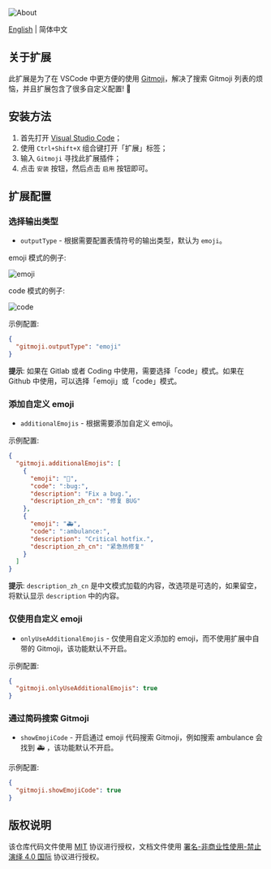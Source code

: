 ![About](https://cdn.jsdelivr.net/gh/vtrois/gitmoji-vscode@1/images/about.gif)

[English](README.md) | 简体中文

## 关于扩展

此扩展是为了在 VSCode 中更方便的使用 [Gitmoji](https://github.com/carloscuesta/gitmoji)，解决了搜索 Gitmoji 列表的烦恼，并且扩展包含了很多自定义配置! 🎉

## 安装方法

1. 首先打开 [Visual Studio Code](https://code.visualstudio.com/)；
2. 使用 `Ctrl+Shift+X` 组合键打开「扩展」标签；
3. 输入 `Gitmoji` 寻找此扩展插件；
4. 点击 `安装` 按钮，然后点击 `启用` 按钮即可。

## 扩展配置

### 选择输出类型

- `outputType` - 根据需要配置表情符号的输出类型，默认为 `emoji`。

emoji 模式的例子:

![emoji](https://cdn.jsdelivr.net/gh/vtrois/gitmoji-vscode@1/images/emoji.png)

code 模式的例子:

![code](https://cdn.jsdelivr.net/gh/vtrois/gitmoji-vscode@1/images/code.png)

示例配置:

```json
{
  "gitmoji.outputType": "emoji"
}
```

**提示**: 如果在 Gitlab 或者 Coding 中使用，需要选择「code」模式。如果在 Github 中使用，可以选择「emoji」或「code」模式。

### 添加自定义 emoji

- `additionalEmojis` - 根据需要添加自定义 emoji。

示例配置:

```json
{
  "gitmoji.additionalEmojis": [
    {
      "emoji": "🐛",
      "code": ":bug:",
      "description": "Fix a bug.",
      "description_zh_cn": "修复 BUG"
    },
    {
      "emoji": "🚑",
      "code": ":ambulance:",
      "description": "Critical hotfix.",
      "description_zh_cn": "紧急热修复"
    }
  ]
}
```

**提示**: `description_zh_cn` 是中文模式加载的内容，改选项是可选的，如果留空，将默认显示 `description` 中的内容。

### 仅使用自定义 emoji

- `onlyUseAdditionalEmojis` - 仅使用自定义添加的 emoji，而不使用扩展中自带的 Gitmoji，该功能默认不开启。

示例配置:

```json
{
  "gitmoji.onlyUseAdditionalEmojis": true
}
```

### 通过简码搜索 Gitmoji

- `showEmojiCode` - 开启通过 emoji 代码搜索 Gitmoji，例如搜索 ambulance 会找到 🚑 ，该功能默认不开启。

示例配置:

```json
{
  "gitmoji.showEmojiCode": true
}
```

## 版权说明

该仓库代码文件使用 [MIT](https://github.com/vtrois/gitmoji-vscode/blob/main/LICENSE) 协议进行授权，文档文件使用 [署名-非商业性使用-禁止演绎 4.0 国际](http://creativecommons.org/licenses/by-nc-nd/4.0/) 协议进行授权。